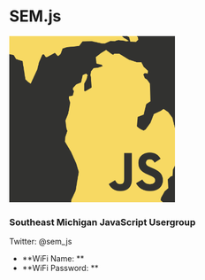 # SEM.js

<img src="../assets/SEMJS.png" width="300" />

### Southeast Michigan JavaScript Usergroup

Twitter: @sem_js

- **WiFi Name: ** <a href="wifi.html" id="wifiNameValue"></a>
- **WiFi Password: ** <a href="wifi.html" id="wifiPasswordValue"></a>

